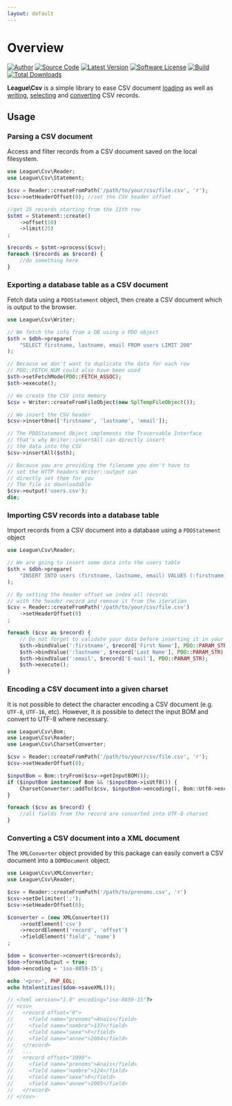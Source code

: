 ```yaml
---
layout: default
---
```


# Overview

[![Author](//img.shields.io/badge/author-@nyamsprod-blue.svg?style=flat-square)](//twitter.com/nyamsprod)
[![Source Code](//img.shields.io/badge/source-league/csv-blue.svg?style=flat-square)](//github.com/thephpleague/csv)
[![Latest Version](//img.shields.io/github/release/thephpleague/csv.svg?style=flat-square)](//github.com/thephpleague/csv/releases)
[![Software License](//img.shields.io/badge/license-MIT-brightgreen.svg?style=flat-square)](//github.com/thephpleague/csv/blob/master/LICENSE)
[![Build](https://github.com/thephpleague/csv/workflows/build/badge.svg)](https://github.com/thephpleague/csv/actions?query=workflow%3A%22build%22)
[![Total Downloads](//img.shields.io/packagist/dt/league/csv.svg?style=flat-square)](//packagist.org/packages/league/csv)

**League\Csv** is a simple library to ease CSV document [loading](/9.0/connections/) as well as [writing](/9.0/writer/), [selecting](/9.0/reader/) and [converting](/9.0/converter/) CSV records.

## Usage

### Parsing a CSV document

Access and filter records from a CSV document saved on the local filesystem.

```php
use League\Csv\Reader;
use League\Csv\Statement;

$csv = Reader::createFromPath('/path/to/your/csv/file.csv', 'r');
$csv->setHeaderOffset(0); //set the CSV header offset

//get 25 records starting from the 11th row
$stmt = Statement::create()
    ->offset(10)
    ->limit(25)
;

$records = $stmt->process($csv);
foreach ($records as $record) {
    //do something here
}
```

### Exporting a database table as a CSV document

Fetch data using a `PDOStatement` object, then create a CSV document which is output to the browser.

```php
use League\Csv\Writer;

// We fetch the info from a DB using a PDO object
$sth = $dbh->prepare(
    "SELECT firstname, lastname, email FROM users LIMIT 200"
);

// Because we don't want to duplicate the data for each row
// PDO::FETCH_NUM could also have been used
$sth->setFetchMode(PDO::FETCH_ASSOC);
$sth->execute();

// We create the CSV into memory
$csv = Writer::createFromFileObject(new SplTempFileObject());

// We insert the CSV header
$csv->insertOne(['firstname', 'lastname', 'email']);

// The PDOStatement Object implements the Traversable Interface
// that's why Writer::insertAll can directly insert
// the data into the CSV
$csv->insertAll($sth);

// Because you are providing the filename you don't have to
// set the HTTP headers Writer::output can
// directly set them for you
// The file is downloadable
$csv->output('users.csv');
die;
```

### Importing CSV records into a database table

Import records from a CSV document into a database using a `PDOStatement` object

```php
use League\Csv\Reader;

// We are going to insert some data into the users table
$sth = $dbh->prepare(
    "INSERT INTO users (firstname, lastname, email) VALUES (:firstname, :lastname, :email)"
);

// By setting the header offset we index all records
// with the header record and remove it from the iteration
$csv = Reader::createFromPath('/path/to/your/csv/file.csv')
    ->setHeaderOffset(0)
;

foreach ($csv as $record) {
    // Do not forget to validate your data before inserting it in your database
    $sth->bindValue(':firstname', $record['First Name'], PDO::PARAM_STR);
    $sth->bindValue(':lastname', $record['Last Name'], PDO::PARAM_STR);
    $sth->bindValue(':email', $record['E-mail'], PDO::PARAM_STR);
    $sth->execute();
}
```

### Encoding a CSV document into a given charset

It is not possible to detect the character encoding a CSV document (e.g. `UTF-8`, `UTF-16`, etc). However, it *is* possible to detect the input BOM and convert to UTF-8 where necessary.

```php
use League\Csv\Bom;
use League\Csv\Reader;
use League\Csv\CharsetConverter;

$csv = Reader::createFromPath('/path/to/your/csv/file.csv', 'r');
$csv->setHeaderOffset(0);

$inputBom = Bom::tryFrom($csv->getInputBOM());
if ($inputBom instanceof Bom && !$inputBom->isUtf8()) {
    CharsetConverter::addTo($csv, $inputBom->encoding(), Bom::Utf8->encoding());
}

foreach ($csv as $record) {
    //all fields from the record are converted into UTF-8 charset
}
```

### Converting a CSV document into a XML document

The `XMLConverter` object provided by this package can easily convert a CSV document into a `DOMDocument` object.

```php
use League\Csv\XMLConverter;
use League\Csv\Reader;

$csv = Reader::createFromPath('/path/to/prenoms.csv', 'r')
$csv->setDelimiter(';');
$csv->setHeaderOffset(0);

$converter = (new XMLConverter())
    ->rootElement('csv')
    ->recordElement('record', 'offset')
    ->fieldElement('field', 'name')
;

$dom = $converter->convert($records);
$dom->formatOutput = true;
$dom->encoding = 'iso-8859-15';

echo '<pre>', PHP_EOL;
echo htmlentities($dom->saveXML());

// <?xml version="1.0" encoding="iso-8859-15"?>
// <csv>
//   <record offset="0">
//     <field name="prenoms">Anaïs</field>
//     <field name="nombre">137</field>
//     <field name="sexe">F</field>
//     <field name="annee">2004</field>
//   </record>
//   ...
//   <record offset="1099">
//     <field name="prenoms">Anaïs</field>
//     <field name="nombre">124</field>
//     <field name="sexe">F</field>
//     <field name="annee">2005</field>
//   </record>
// </csv>
```
